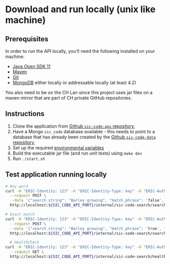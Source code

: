 # Download and run locally (unix like machine)

## Prerequisites

In order to run the API locally, you'll need the following installed on your machine:

- [Java Open SDK 11](https://jdk.java.net/archive/)
- [Maven](https://maven.apache.org/download.cgi)
- [Git](https://git-scm.com/downloads)
- [MongoDB](https://www.mongodb.com) either locally or addressable locally (at least 4.2)

You also need to be on the CH Lan since this project uses jar files on a maven mirror that are part of CH private GitHub repositories.

## Instructions

1. Clone the application from [Github `sic-code-api` repository](https://github.com/companieshouse/sic-code-api),
2. Have a Mongo `sic_code` database available - this needs to point to a database that has already been created by the [Github `sic-code-data` repository](https://github.com/companieshouse/sic-code-data),
3. Set up the required [environmental variables](./environmental-variables.md)
4. Build the executable jar file (and run unit tests) using `make dev`
5. Run `./start.sh`

## Test application running locally

``` bash
# Any word
curl -H "ERIC-Identity: 123" -H "ERIC-Identity-Type: key" -H "ERIC-Authorised-Key-Roles:*"  -w '%{http_code}' --header "Content-Type: application/json" \
  --request POST \
  --data '{"search_string": "Barley growing", "match_phrase": 'false', "context_id": "sic-code-web-155982514859810330"}' \
  http://localhost:${SIC_CODE_API_PORT}/internal/sic-code-search/search

# Exact match
curl -H "ERIC-Identity: 123" -H "ERIC-Identity-Type: key" -H "ERIC-Authorised-Key-Roles:*"  -w '%{http_code}' --header "Content-Type: application/json" \
  --request POST \
  --data '{"search_string": "Barley growing", "match_phrase": 'true', "context_id": "sic-code-web-155982514859810330"}' \
  http://localhost:${SIC_CODE_API_PORT}/internal/sic-code-search/search

  # HealthCheck
curl -H "ERIC-Identity: 123" -H "ERIC-Identity-Type: key" -H "ERIC-Authorised-Key-Roles:*"  -w '%{http_code}' --header "Content-Type: application/json" \
  --request GET \
  http://localhost:${SIC_CODE_API_PORT}/internal/sic-code-search/healthcheck
```
